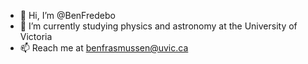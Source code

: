- 👋 Hi, I’m @BenFredebo
- 🌱 I’m currently studying physics and astronomy at the University of Victoria
- 📫 Reach me at benfrasmussen@uvic.ca


